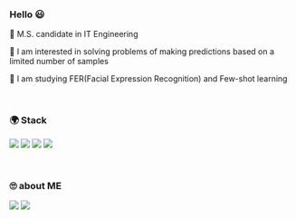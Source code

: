### Hello 😃

🌱 M.S. candidate in IT Engineering

🌱 I am interested in solving problems of making predictions based on a limited number of samples

🌱 I am studying FER(Facial Expression Recognition) and Few-shot learning


<br>


### 🌍 Stack


<img src="https://img.shields.io/badge/python-3776AB?style=flat&logo=python&logoColor=white"/> <img src="https://img.shields.io/badge/Linux-FCC624?style=flat&logo=Linux&logoColor=black"/> <img src="https://img.shields.io/badge/HTML5-blue?style=flat&logo=HTML5&logoColor=E34F26"/> <img src="https://img.shields.io/badge/JavaScript-black?style=flat&logo=JavaScript&logoColor=F7DF1E"/>


<br>


### 🙄 about ME

<a href="mailto:ccaa9697@naver.com"><img src="https://img.shields.io/badge/Gmail-EA4335?style=flat&logo=Gmail&logoColor=white"/></a> <a href="https://chaelin0722.github.io/"><img src="https://img.shields.io/badge/Github-black?style=flat&logo=Github&logoColor=white"/></a>

